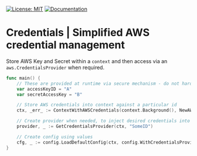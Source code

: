 [![License: MIT](https://img.shields.io/badge/License-MIT-blue.svg)](https://en.wikipedia.org/wiki/MIT_License)
[![Documentation](https://img.shields.io/badge/Documentation-GoDoc-green.svg)](https://godoc.org/github.com/gford1000-go/aws-credentials)

# Credentials | Simplified AWS credential management

Store AWS Key and Secret within a `context` and then access via an `aws.CredentialsProvider` when required.

```go
func main() {
    // These are provided at runtime via secure mechanism - do not hardcode values
    var accessKeyID = "A"
    var secretAccessKey = "B"

    // Store AWS credentials into context against a particular id
    ctx, _err_ := ContextWithAWSCredentials(context.Background(), NewAWSCredentials("SomeID", accessKeyID, secretAccessKey))

    // Create provider when needed, to inject desired credentials into AWS config
    provider, _ := GetCredentialsProvider(ctx, "SomeID")

    // Create config using values
    cfg, _ := config.LoadDefaultConfig(ctx, config.WithCredentialsProvider(provider))
}
```

